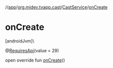 //[app](../../../index.md)/[org.mjdev.tvapp.cast](../index.md)/[CastService](index.md)/[onCreate](on-create.md)

# onCreate

[androidJvm]\

@[RequiresApi](https://developer.android.com/reference/kotlin/androidx/annotation/RequiresApi.html)(value = 29)

open override fun [onCreate](on-create.md)()
